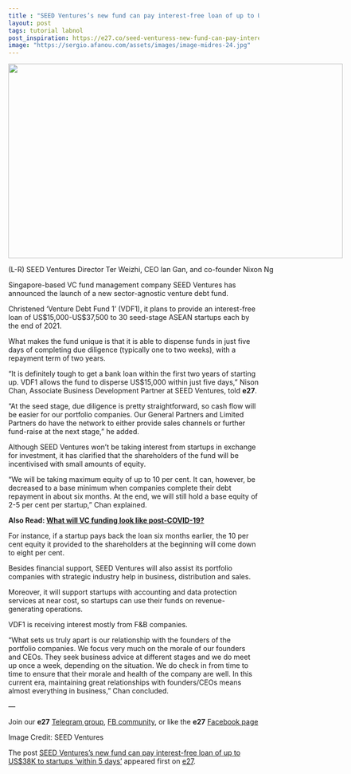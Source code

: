 ```yaml
---
title : "SEED Ventures’s new fund can pay interest-free loan of up to US$38K to startups ‘within 5 days’"
layout: post
tags: tutorial labnol
post_inspiration: https://e27.co/seed-venturess-new-fund-can-pay-interest-free-loan-of-up-to-us38k-to-startups-within-5-days-20210407/
image: "https://sergio.afanou.com/assets/images/image-midres-24.jpg"
---
```


<div id="attachment_413392" style="width: 682px" class="wp-caption aligncenter"><img aria-describedby="caption-attachment-413392" loading="lazy" class="wp-image-413392 size-full" src="https://e27.co/wp-content/uploads/2021/04/SEED-Ventures.jpeg" alt="" width="672" height="390" /><p id="caption-attachment-413392" class="wp-caption-text">(L-R) SEED Ventures Director Ter Weizhi, CEO Ian Gan, and co-founder Nixon Ng</p></div>
<p>Singapore-based VC fund management company SEED Ventures has announced the launch of a new sector-agnostic venture debt fund.</p>
<p>Christened &#8216;Venture Debt Fund 1&#8217; (VDF1), it plans to provide an interest-free loan of US$15,000-US$37,500 to 30 seed-stage ASEAN startups each by the end of 2021.</p>
<p>What makes the fund unique is that it is able to dispense funds in just five days of completing due diligence (typically one to two weeks), with a repayment term of two years.</p>
<p>&#8220;It is definitely tough to get a bank loan within the first two years of starting up. VDF1 allows the fund to disperse US$15,000 within just five days,&#8221; Nison Chan, Associate Business Development Partner at SEED Ventures, told <strong>e27</strong>.</p>
<p>&#8220;At the seed stage, due diligence is pretty straightforward, so cash flow will be easier for our portfolio companies. Our General Partners and Limited Partners do have the network to either provide sales channels or further fund-raise at the next stage,&#8221; he added.</p>
<p>Although SEED Ventures won&#8217;t be taking interest from startups in exchange for investment, it has clarified that the shareholders of the fund will be incentivised with small amounts of equity.</p>
<p>&#8220;We will be taking maximum equity of up to 10 per cent. It can, however, be decreased to a base minimum when companies complete their debt repayment in about six months. At the end, we will still hold a base equity of 2-5 per cent per startup,&#8221; Chan explained.</p>
<p><strong>Also Read: <a rel="follow" href="https://e27.co/what-will-vc-funding-look-like-post-covid-19-20200424/">What will VC funding look like post-COVID-19?</a></strong></p>
<p>For instance, if a startup pays back the loan six months earlier, the 10 per cent equity it provided to the shareholders at the beginning will come down to eight per cent.</p>
<p>Besides financial support, SEED Ventures will also assist its portfolio companies with strategic industry help in business, distribution and sales.</p>
<p>Moreover, it will support startups with accounting and data protection services at near cost, so startups can use their funds on revenue-generating operations.</p>
<p>VDF1 is receiving interest mostly from F&amp;B companies.</p>
<p>&#8220;What sets us truly apart is our relationship with the founders of the portfolio companies. We focus very much on the morale of our founders and CEOs. They seek business advice at different stages and we do meet up once a week, depending on the situation. We do check in from time to time to ensure that their morale and health of the company are well. In this current era, maintaining great relationships with founders/CEOs means almost everything in business,&#8221; Chan concluded.</p>
<p>&#8212;</p>
<p class="p1"><span class="s1">Join our <b>e27</b> <a rel="follow" href="https://t.me/joinchat/HmTbfBcGCZeykhM8NOlQ-g"><span class="s2">Telegram group</span></a>, <a rel="follow" href="https://www.facebook.com/groups/e27co/permalink/886904662065955/"><span class="s2">FB community</span></a>, or like the <b>e27</b> <a rel="follow" href="https://www.facebook.com/e27/?ref=your_pages"><span class="s2">Facebook page</span></a></span></p>
<p>Image Credit: SEED Ventures</p>
<p>The post <a rel="nofollow" href="https://e27.co/seed-venturess-new-fund-can-pay-interest-free-loan-of-up-to-us38k-to-startups-within-5-days-20210407/">SEED Ventures&#8217;s new fund can pay interest-free loan of up to US$38K to startups &#8216;within 5 days&#8217;</a> appeared first on <a rel="nofollow" href="https://e27.co">e27</a>.</p>
